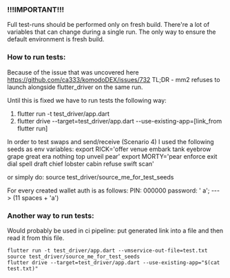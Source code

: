 ### !!!IMPORTANT!!!

Full test-runs should be performed only on fresh build. 
There're a lot of variables that can change during a single run. 
The only way to ensure the default environment is fresh build.

### How to run tests:

Because of the issue that was uncovered here https://github.com/ca333/komodoDEX/issues/732
TL;DR - mm2 refuses to launch alongside flutter_driver on the same run.

Until this is fixed we have to run tests the following way:

1. flutter run -t test_driver/app.dart
2. flutter drive --target=test_driver/app.dart --use-existing-app=[link_from flutter run]

In order to test swaps and send/receive (Scenario 4) I used the following seeds as env variables:
    export RICK='offer venue embark tank eyebrow grape great era nothing top unveil pear'
    export MORTY='pear enforce exit dial spell draft chief lobster cabin refuse swift scan'

or simply do: source test_driver/source_me_for_test_seeds

For every created wallet auth is as follows:
PIN: 000000
password: '           a'; ---> (11 spaces + 'a')


### Another way to run tests: 

Would probably be used in ci pipeline: put generated link into a file and then read it from this file.

```
flutter run -t test_driver/app.dart --vmservice-out-file=test.txt
source test_driver/source_me_for_test_seeds
flutter drive --target=test_driver/app.dart --use-existing-app="$(cat test.txt)"
```
